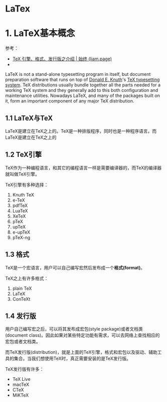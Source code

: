 # LaTex



# 1. LaTeX基本概念

参考：

- [TeX 引擎、格式、发行版之介绍 | 始终 (liam.page)](https://liam.page/2018/11/26/introduction-to-TeX-engine-format-and-distribution/)
- 

LaTeX is not a stand-alone typesetting program in itself, but document preparation software that runs on top of [Donald E. Knuth](https://en.wikipedia.org/wiki/Donald_Knuth)'s [TeX typesetting system](https://en.wikipedia.org/wiki/TeX). TeX distributions usually bundle together all the parts needed for a working TeX system and they generally add to this both configuration and maintenance utilities. Nowadays LaTeX, and many of the packages built on it, form an important component of any major TeX distribution.



## 1.1 LaTeX与TeX

LaTeX是建立在TeX之上的。TeX是一种排版程序，同时也是一种程序语言。而LaTeX是建立在TeX之上的



## 1.2 TeX引擎

TeX作为一种编程语言，和其它的编程语言一样是需要编译器的，而TeX的编译器就叫做TeX引擎。

TeX引擎有多种选择：

1. Knuth TeX
2. e-TeX
3. pdfTeX
4. LuaTeX
5. XeTeX
6. pTeX
7. upTeX
8. e-upTeX
9. pTeX-ng





## 1.3 格式

TeX是一个宏语言，用户可以自己编写宏然后发布成一个**格式(format)**。

TeX之上有许多格式：

1. plain TeX
2. LaTeX
3. ConTeXt

## 1.4 发行版

用户自己编写宏之后，可以将其发布成宏包(style package)或者文档类(document class)。因此如果对某些特定功能有需求，可以去网络上查找相应的宏包或者文档类。

而TeX发行版(distribution)，就是上面的TeX引擎，格式和宏包以及驱动、辅助工具的集合。当我们想使用TeX时，真正需要安装的是TeX发行版。



TeX发行版有许多：

- TeX Live
- macTeX
- CTeX
- MiKTeX

